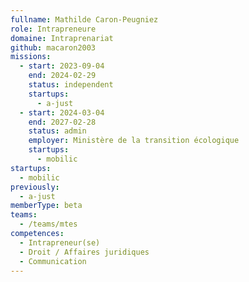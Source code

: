 ```yaml
---
fullname: Mathilde Caron-Peugniez
role: Intrapreneure
domaine: Intraprenariat
github: macaron2003
missions:
  - start: 2023-09-04
    end: 2024-02-29
    status: independent
    startups:
      - a-just
  - start: 2024-03-04
    end: 2027-02-28
    status: admin
    employer: Ministère de la transition écologique
    startups:
      - mobilic
startups:
  - mobilic
previously:
  - a-just
memberType: beta
teams:
  - /teams/mtes
competences:
  - Intrapreneur(se)
  - Droit / Affaires juridiques
  - Communication
---
```

